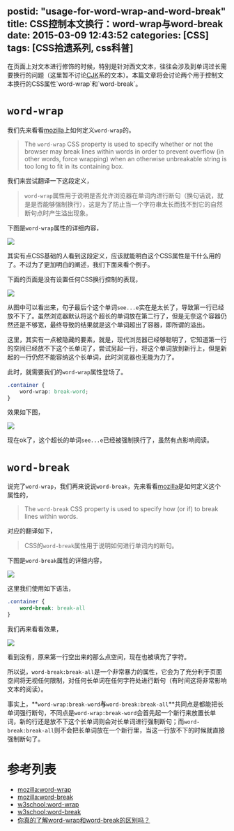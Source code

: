 postid: "usage-for-word-wrap-and-word-break"
title: CSS控制本文换行：word-wrap与word-break
date: 2015-03-09 12:43:52
categories: [CSS]
tags: [CSS拾遗系列, css科普]
---

在页面上对文本进行修饰的时候，特别是针对西文文本，往往会涉及到单词过长需要换行的问题（这里暂不讨论[CJK](http://baike.baidu.com/link?url=9xJ8r-baLr_w8ahUivDOKViqJ3HnjpRlkc1eyqrJ6CYlShT-QPkq2paR6op_f9nj48QrSdiCm66oXKPDHm6NO_)系的文本）。本篇文章将会讨论两个用于控制文本换行的CSS属性`word-wrap`和`word-break`。

# `word-wrap`

我们先来看看[mozilla](https://developer.mozilla.org/en-US/docs/Web/CSS/word-wrap)上如何定义`word-wrap`的。

> The `word-wrap` CSS property is used to specify whether or not the browser may break lines within words in order to prevent overflow (in other words, force wrapping) when an otherwise unbreakable string is too long to fit in its containing box.

我们来尝试翻译一下这段定义，

> `word-wrap`属性用于说明是否允许浏览器在单词内进行断句（换句话说，就是是否能够强制换行），这是为了防止当一个字符串太长而找不到它的自然断句点时产生溢出现象。

 下图是`word-wrap`属性的详细内容，

 ![](http://7xkwt1.com1.z0.glb.clouddn.com/CSS控制本文换行：word-wrap与word-break-001.png)

其实有点CSS基础的人看到这段定义，应该就能明白这个CSS属性是干什么用的了。不过为了更加明白的阐述，我们下面来看个例子。

下面的页面是没有设置任何CSS换行控制的表现，

 ![](http://7xkwt1.com1.z0.glb.clouddn.com/CSS控制本文换行：word-wrap与word-break-002.png)

从图中可以看出来，句子最后个这个单词`see...e`实在是太长了，导致第一行已经放不下了。虽然浏览器默认将这个超长的单词放在第二行了，但是无奈这个容器仍然还是不够宽，最终导致的结果就是这个单词超出了容器，即所谓的溢出。

这里，其实有一点被隐藏的要素，就是，现代浏览器已经够聪明了，它知道第一行的空间已经放不下这个长单词了，尝试另起一行，将这个单词放到新行上，但是新起的一行仍然不能容纳这个长单词，此时浏览器也无能为力了。

此时，就需要我们的`word-wrap`属性登场了。

```css
.container {
    word-wrap: break-word;
}
```

效果如下图，

 ![](http://7xkwt1.com1.z0.glb.clouddn.com/CSS控制本文换行：word-wrap与word-break-003.png)

现在ok了，这个超长的单词`see...e`已经被强制换行了，虽然有点影响阅读。

# `word-break`

说完了`word-wrap`，我们再来说说`word-break`，先来看看[mozilla](https://developer.mozilla.org/en-US/docs/Web/CSS/word-break)是如何定义这个属性的，

> The `word-break` CSS property is used to specify how (or if) to break lines within words.

对应的翻译如下，

> CSS的`word-break`属性用于说明如何进行单词内的断句。

下图是`word-break`属性的详细内容，

 ![](http://7xkwt1.com1.z0.glb.clouddn.com/CSS控制本文换行：word-wrap与word-break-004.png)

这里我们使用如下语法，

```css
.container {
    word-break: break-all
}
```

我们再来看看效果，

 ![](http://7xkwt1.com1.z0.glb.clouddn.com/CSS控制本文换行：word-wrap与word-break-005.png)

看到没有，原来第一行空出来的那么点空间，现在也被填充了字符。

所以说，`word-break:break-all`是一个非常暴力的属性，它会为了充分利于页面空间将无视任何限制，对任何长单词在任何字符处进行断句（有时间这将非常影响文本的阅读）。

事实上，**`word-wrap:break-word`**与**`word-break:break-all`**共同点是都能把长单词强行断句，不同点是`word-wrap:break-word`会首先起一个新行来放置长单词，新的行还是放不下这个长单词则会对长单词进行强制断句；而`word-break:break-all`则不会把长单词放在一个新行里，当这一行放不下的时候就直接强制断句了。

# 参考列表

- [mozilla:word-wrap](https://developer.mozilla.org/en-US/docs/Web/CSS/word-wrap)
- [mozilla:word-break](https://developer.mozilla.org/en-US/docs/Web/CSS/word-break)
- [w3school:word-wrap](http://www.w3school.com.cn/cssref/pr_word-wrap.asp)
- [w3school:word-break](http://www.w3school.com.cn/cssref/pr_word-break.asp)
- [你真的了解word-wrap和word-break的区别吗？](http://www.cnblogs.com/2050/archive/2012/08/10/2632256.html)



